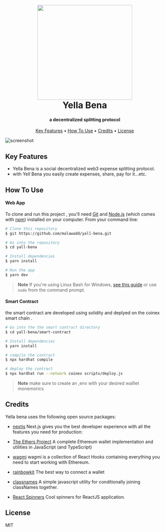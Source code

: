 
  
<h1 align="center">
  <br>
  <a href="https://odd-sun-5298.on.fleek.co/"><img src="https://blogger.googleusercontent.com/img/a/AVvXsEjhFMDfDn6NFSSML-fWtwjDYQAx1KR_vlN7L-OgS3uyNB83ghGF_kzh8hbxcYYmyyG5jMedj6qbVd9tlzQ9Xm3gBAWDQLkhXxR1d2GE69kJQvjUeww7cyQcVZx0A3ItWD6M81RKeI7znxEyeB7sPL_5yEwqCmRJuHGN-lTQhj4aGuVz98BaO_efDRK3" width="300"></a>
  <br>
  Yella Bena
  <br>
</h1>

<h4 align="center"> a decentralized splitting protocol </h4>

<p align="center">
  <a href="#key-features">Key Features</a> •
  <a href="#how-to-use">How To Use</a> •
  <a href="#credits">Credits</a> •
  <a href="#license">License</a>
</p>

![screenshot](https://blogger.googleusercontent.com/img/b/R29vZ2xl/AVvXsEj2ocyM7fnzjFUGi9MJSjMh38a0mvSaernKIj8qvIuN4TmqknpJOtFxSTv4wfvJqQs5fRziuSGYBAJcK-NI4yDV2fGTcpeEXYWeRQoIhsGjBFl_PxdoNpG-gEI3kxHqkl6JJn-RHKDSWzgVniFmvGbi-q9BGE9ukms12A6TOJXtc7W-TrNAVG75-tbN/s1000/Untitled-1.png)

## Key Features

* Yella Bena is a social decentralized web3 expense splitting protocol.
* with Yell Bena you easily create expenses, share, pay for it...etc.




## How To Use
#### Web App
To clone and run this project , you'll need [Git](https://git-scm.com) and [Node.js](https://nodejs.org/en/download/) (which comes with [npm](http://npmjs.com)) installed on your computer. From your command line:

```bash
# Clone this repository
$ git https://github.com/malawadd/yall-bena.git

# Go into the repository
$ cd yall-bena

# Install dependencies
$ yarn install

# Run the app
$ yarn dev
```

> **Note**
> If you're using Linux Bash for Windows, [see this guide](https://docs.microsoft.com/en-us/windows/dev-environment/javascript/nodejs-on-wsl) or use `node` from the command prompt.

#### Smart Contract 
the smart contract are developed using solidity and deplyed on the coinex smart chain .

```bash
# Go into the the smart contract directory 
$ cd yall-bena/smart-contract

# Install dependencies
$ yarn install

# compile the contract 
$ npx hardhat compile 

# deploy the contract 
$ npx hardhat run --network coinex scripts/deploy.js
```
> **Note**
> make sure to create an ,env with your desired walllet monemorics 



## Credits

Yella bena uses the following open source packages:


- [nextjs](https://reactjs.org/) Next.js gives you the best developer experience with all the features you need for production:

- [The Ethers Project](https://github.com/ethers-io/ethers.js)  A complete Ethereum wallet implementation and utilities in JavaScript (and TypeScript)
- [ wagmi](https://wagmi.sh/) wagmi is a collection of React Hooks containing everything you need to start working with Ethereum.
- [rainbowkit](https://www.rainbowkit.com/) The best way to connect a wallet
- [classnames](https://jedwatson.github.io/classnames/) A simple javascript utility for conditionally joining classNames together.
- [React Spinners](https://mhnpd.github.io/react-loader-spinner/) Cool spinners for ReactJS application.




## License

MIT

